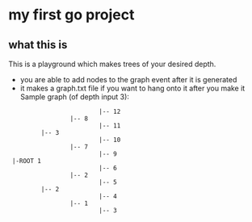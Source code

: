 # my first go project
## what this is
This is a playground which makes trees of your desired depth.
  - you are able to add nodes to the graph event after it is generated
  - it makes a graph.txt file if you want to hang onto it after you make it
Sample graph (of depth input 3):
```
                         |-- 12
                 |-- 8
                         |-- 11
         |-- 3
                         |-- 10
                 |-- 7
                         |-- 9
 |-ROOT 1
                         |-- 6
                 |-- 2
                         |-- 5
         |-- 2
                         |-- 4
                 |-- 1
                         |-- 3

```

